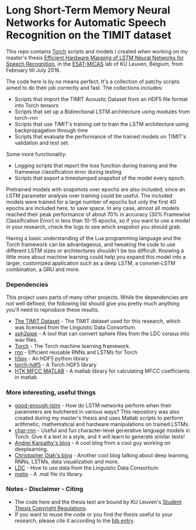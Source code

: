 # Long Short-Term Memory Neural Networks for Automatic Speech Recognition on the TIMIT dataset

This repo contains [Torch] scripts and models I created when working on my master's thesis [Efficient Hardware Mapping of LSTM Neural Networks for Speech Recognition], in the [ESAT-MICAS] lab of KU Leuven, Belgium, from February till July 2016.

The code here is by no means perfect; It's a collection of patchy scripts aimed to do their job correctly and fast.
The collections includes:

  - Scripts that import the TIMIT Acoustic Dataset from an HDF5 file format into Torch tensors
  - Scripts that set up a Bidirectional LSTM architecture using modules from torch-rnn
  - Scripts that use TIMIT's training set to train the LSTM architecture using backpropagation through time
  - Scripts that evaluate the performance of the trained models on TIMIT's validation and test set.

Some more functionality:
  - Logging scripts that report the loss function during training and the framewise classification error during testing
  - Scripts that export a timestamped snapshot of the model every epoch.

Pretrained models with snapshots over epochs are also included, since an LSTM parameter analysis over training could be useful. The included models were trained for a large number of epochs but only the first 40 epochs are included here, to save space. In any case, almost all models reached their peak performance of about 70% in accuracy (30% Framewise Classification Error) in less than 10-15 epochs, so if you want to use a model in your research, check the logs to see which snapshot you should grab.

Having a basic understanding of the Lua programming language and the Torch framework can be advantageous, and tweaking the code to use different LSTM sizes or architectures shouldn't be too difficult. Knowing a little more about machine learning could help you expand this model into a larger, customized application such as a deep LSTM, a convnet-LSTM combination, a GRU and more.



### Dependencies


This project uses parts of many other projects. While the dependencies are not well defined, the following list should give you pretty much anything you'll need to reproduce these results.

* [The TIMIT Dataset] - The TIMIT dataset used for this research, which was licensed from the Linguistic Data Consortium.
* [sph2pipe] - A tool that can convert sphere files from the LDC corpus into wav files.
* [Torch] - The Torch machine learning framework.
* [rnn] - Efficient reusable RNNs and LSTMs for Torch
* [h5py] - An HDF5 python library
* [torch-hdf5] - A Torch HDF5 library
* [HTK MFCC MATLAB] - A matlab library for calculating MFCC coefficients in matlab.


### More interesting, useful things


* [good-enough-lstm] - How do LSTM networks perform when their parameters are butchered in various ways? This repository was also created during my master's thesis and uses Matlab scripts to perform arithmetic, mathematical and hardware manipulations on trained LSTMs.
* [char-rnn] - Useful and fun character-level generative language models in Torch. Give it a text in a style, and it will learn to generate similar texts!
* [Andrej Karpathy's blog] - A cool blog from a cool guy working on deeplearning.
* [Christopher Olah's blog] - Another cool blog talking about deep learning, RNNs, LSTMs, data visualization and more.
* [LDC] - How to use data from the Linguistic Data Consortium
* [matio] - A .mat file i/o library.

### Notes - Disclaimer - Citing
* The code here and the thesis text are bound by KU Leuven's [Student Thesis Copyright Regulations].
* If you want to reuse the code or you find the thesis useful to your research, please cite it according to the [bib entry].




[//]: # (These are reference links used in the body of this note and get stripped out when the markdown processor does its job. There is no need to format nicely because it shouldn't be seen. Thanks SO - http://stackoverflow.com/questions/4823468/store-comments-in-markdown-syntax)

   [The TIMIT Dataset]: <https://catalog.ldc.upenn.edu/ldc93s1>
   [sph2pipe]:<https://www.ldc.upenn.edu/language-resources/tools/sphere-conversion-tools>
   [Torch]: <http://torch.ch/>
   [rnn]: https://github.com/Element-Research/rnn>
   [h5py]: <https://github.com/h5py/h5py>
   [torch-hdf5]: <https://github.com/deepmind/torch-hdf5>
   [HTK MFCC MATLAB]:<https://www.mathworks.com/matlabcentral/fileexchange/32849-htk-mfcc-matlab>
   
[char-rnn]:<https://github.com/karpathy/char-rnn>
[Andrej Karpathy's blog]:<http://karpathy.github.io/2015/05/21/rnn-effectiveness/>
[Christopher Olah's blog]:<http://colah.github.io/>
[LDC]:<https://www.ldc.upenn.edu/data-management/using>
[matio]:<https://github.com/tbeu/matio>

[Efficient Hardware Mapping of LSTM Neural Networks for Speech Recognition]:<http://vivliothmmy2.ee.auth.gr/wp-content/uploads/participants-database/evangelopoulosgeorgios_thesis.pdf>
[ESAT-MICAS]: <http://www.esat.kuleuven.be/micas/>
[good-enough-lstm]:<https://github.com/solidaqua/good-enough-lstm>

[Student Thesis Copyright Regulations]:<https://admin.kuleuven.be/sab/jd/en/student-thesis-copyright>
[bib entry]:<https://github.com/solidaqua/timit-lstm/blob/master/master_thesis_citation.bib>





